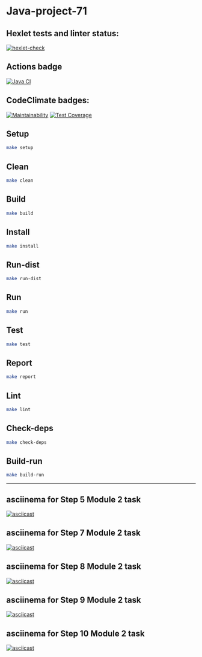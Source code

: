 # Java-project-71

## Hexlet tests and linter status:
[![hexlet-check](https://github.com/nuuska-muikkunen/java-project-71/actions/workflows/hexlet-check.yml/badge.svg)](https://github.com/nuuska-muikkunen/java-project-71/actions/workflows/hexlet-check.yml)
## Actions badge
[![Java CI](https://github.com/nuuska-muikkunen/java-project-71/actions/workflows/my-jacoco.yml/badge.svg?event=push)](https://github.com/nuuska-muikkunen/java-project-71/actions/workflows/my-jacoco.yml)
## CodeClimate badges:
[![Maintainability](https://api.codeclimate.com/v1/badges/03107652df1201852cd4/maintainability)](https://codeclimate.com/github/nuuska-muikkunen/java-project-71/maintainability)
[![Test Coverage](https://api.codeclimate.com/v1/badges/03107652df1201852cd4/test_coverage)](https://codeclimate.com/github/nuuska-muikkunen/java-project-71/test_coverage)

## Setup
```sh
make setup
```
## Clean
```sh
make clean
```	
## Build
```sh
make build
```
## Install
```sh
make install
```
## Run-dist
```sh
make run-dist
```
## Run
```sh
make run
```
## Test
```sh
make test
```
## Report
```sh
make report
```
## Lint
```sh
make lint
```
## Check-deps
```sh
make check-deps
```
## Build-run
```sh
make build-run
```
---

## asciinema for Step 5 Module 2 task
[![asciicast](https://asciinema.org/a/602233.svg)](https://asciinema.org/a/602233)
## asciinema for Step 7 Module 2 task
[![asciicast](https://asciinema.org/a/604347.svg)](https://asciinema.org/a/604347)
## asciinema for Step 8 Module 2 task
[![asciicast](https://asciinema.org/a/604896.svg)](https://asciinema.org/a/604896)
## asciinema for Step 9 Module 2 task
[![asciicast](https://asciinema.org/a/605846.svg)](https://asciinema.org/a/605846)
## asciinema for Step 10 Module 2 task
[![asciicast](https://asciinema.org/a/606411.svg)](https://asciinema.org/a/606411)
